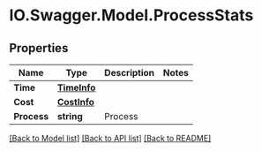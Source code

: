 # IO.Swagger.Model.ProcessStats
## Properties

Name | Type | Description | Notes
------------ | ------------- | ------------- | -------------
**Time** | [**TimeInfo**](TimeInfo.md) |  | 
**Cost** | [**CostInfo**](CostInfo.md) |  | 
**Process** | **string** | Process | 

[[Back to Model list]](../README.md#documentation-for-models) [[Back to API list]](../README.md#documentation-for-api-endpoints) [[Back to README]](../README.md)

